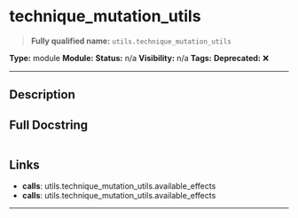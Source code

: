 # technique_mutation_utils
> **Fully qualified name:** `utils.technique_mutation_utils`

**Type:** module
**Module:** 
**Status:** n/a
**Visibility:** n/a
**Tags:** 
**Deprecated:** ❌

---

## Description


## Full Docstring
```

```

## Links
- **calls**: utils.technique_mutation_utils.available_effects
- **calls**: utils.technique_mutation_utils.available_effects


---
